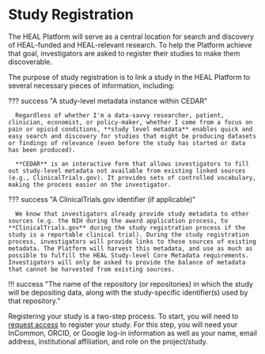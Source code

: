 # Study Registration

The HEAL Platform will serve as a central location for search and discovery of HEAL-funded and HEAL-relevant research. To help the Platform achieve that goal, investigators are asked to register their studies to make them discoverable. 

The purpose of study registration is to link a study in the HEAL Platform to several necessary pieces of information, including:

??? success "A study-level metadata instance within CEDAR"
   
      Regardless of whether I'm a data-savvy researcher, patient, clinician, economist, or policy-maker, whether I come from a focus on pain or opioid conditions, **study level metadata** enables quick and easy search and discovery for studies that might be producing datasets or findings of relevance (even before the study has started or data has been produced).

      **CEDAR** is an interactive form that allows investigators to fill out study-level metadata not available from existing linked sources (e.g., ClinicalTrials.gov). It provides sets of controlled vocabulary, making the process easier on the investigator.


??? success "A ClinicalTrials.gov identifier (if applicable)"

      We know that investigators already provide study metadata to other sources (e.g. the NIH during the award application process, to **ClinicalTrials.gov** during the study registration process if the study is a reportable clinical trial). During the study registration process, investigators will provide links to these sources of existing metadata. The Platform will harvest this metadata, and use as much as possible to fulfill the HEAL Study-level Core Metadata requirements. Investigators will only be asked to provide the balance of metadata that cannot be harvested from existing sources.

!!! success "The name of the repository (or repositories) in which the study will be depositing data, along with the study-specific identifier(s) used by that repository."


Registering your study is a two-step process. To start, you will need to [request access](registering-your-study.md) to register your study. For this step, you will need your InCommon, ORCID, or Google log-in information as well as your name, email address, institutional affiliation, and role on the project/study.





